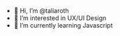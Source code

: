 - 👋 Hi, I’m @taliaroth
- 👀 I’m interested in UX/UI Design
- 🌱 I’m currently learning Javascript

<!---
taliaroth/taliaroth is a ✨ special ✨ repository because its `README.md` (this file) appears on your GitHub profile.
You can click the Preview link to take a look at your changes.
--->
